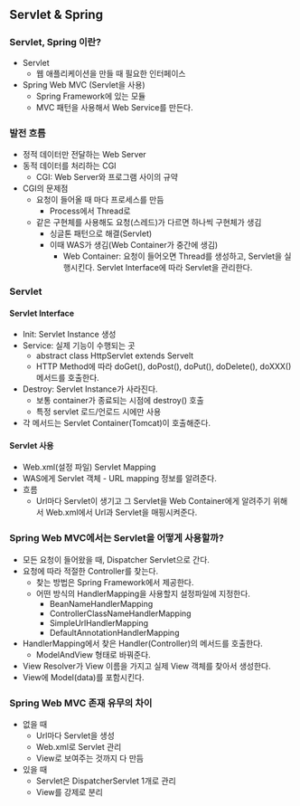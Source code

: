 ## Servlet & Spring
### Servlet, Spring 이란?
- Servlet
  - 웹 애플리케이션을 만들 때 필요한 인터페이스
- Spring Web MVC (Servlet을 사용)
  - Spring Framework에 있는 모듈
  - MVC 패턴을 사용해서 Web Service를 만든다.

### 발전 흐름
- 정적 데이터만 전달하는 Web Server
- 동적 데이터를 처리하는 CGI
  - CGI: Web Server와 프로그램 사이의 규약
- CGI의 문제점
  - 요청이 들어올 때 마다 프로세스를 만듬
    - Process에서 Thread로
  - 같은 구현체를 사용해도 요청(스레드)가 다르면 하나씩 구현체가 생김
    - 싱글톤 패턴으로 해결(Servlet)
    - 이때 WAS가 생김(Web Container가 중간에 생김)
      - Web Container: 요청이 들어오면 Thread를 생성하고, Servlet을 실행시킨다. Servlet Interface에 따라 Servlet을 관리한다.

### Servlet
#### Servlet Interface
  - Init: Servlet Instance 생성
  - Service: 실제 기능이 수행되는 곳
    - abstract class HttpServlet extends Servelt
    - HTTP Method에 따라 doGet(), doPost(), doPut(), doDelete(), doXXX() 메서드를 호출한다.
  - Destroy: Servlet Instance가 사라진다.
    - 보통 container가 종료되는 시점에 destroy() 호출
    - 특정 servlet 로드/언로드 시에만 사용   
  - 각 메서드는 Servlet Container(Tomcat)이 호출해준다.

#### Servlet 사용
- Web.xml(설정 파일) Servlet Mapping
- WAS에게 Servlet 객체 - URL mapping 정보를 알려준다.
- 흐름
  - Url마다 Servlet이 생기고 그 Servlet을 Web Container에게 알려주기 위해서 Web.xml에서 Url과 Servlet을 매핑시켜준다.

### Spring Web MVC에서는 Servlet을 어떻게 사용할까?
- 모든 요청이 들어왔을 때, Dispatcher Servlet으로 간다. 
- 요청에 따라 적절한 Controller를 찾는다.
  - 찾는 방법은 Spring Framework에서 제공한다.
  - 어떤 방식의 HandlerMapping을 사용할지 설정파일에 지정한다. 
    - BeanNameHandlerMapping
    - ControllerClassNameHandlerMapping
    - SimpleUrlHandlerMapping
    - DefaultAnnotationHandlerMapping
- HandlerMapping에서 찾은 Handler(Controller)의 메서드를 호출한다.
  - ModelAndView 형태로 바꿔준다.
- View Resolver가 View 이름을 가지고 실제 View 객체를 찾아서 생성한다.
- View에 Model(data)를 포함시킨다.

### Spring Web MVC 존재 유무의 차이
- 없을 때
  - Url마다 Servlet을 생성
  - Web.xml로 Servlet 관리
  - View로 보여주는 것까지 다 만듬
- 있을 때
  - Servlet은 DispatcherServlet 1개로 관리
  - View를 강제로 분리